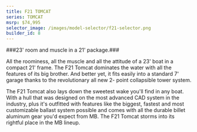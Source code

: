 ```yaml
---
title: F21 TOMCAT
series: TOMCAT
msrp: $74,995
selector_image: /images/model-selector/f21-selector.png
builder_id: 8
---
```

###23' room and muscle in a 21' package.###

All the roominess, all the muscle and all the attitude of a 23' boat in a compact 21' frame. The F21 Tomcat dominates the water with all the features of its big brother. And better yet, it fits easily into a standard 7' garage thanks to the revolutionary all new 2- point collapsible tower system.

The F21 Tomcat also lays down the sweetest wake you'll find in any boat. With a hull that was designed on the most advanced CAD system in the industry, plus it's outfitted with features like the biggest, fastest and most customizable ballast system possible and comes with all the durable billet aluminum gear you'd expect from MB. The F21 Tomcat storms into its rightful place in the MB lineup.
